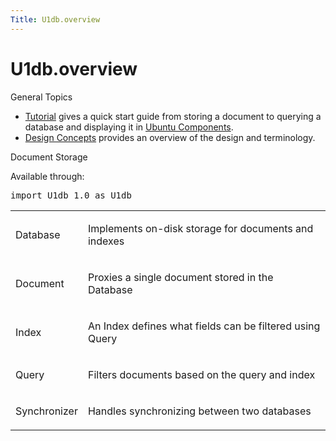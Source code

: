 ```yaml
---
Title: U1db.overview
---
```


# U1db.overview

<span class="subtitle"></span>
<!-- $$$overview.html-description -->
<h0 id="general-topics">General Topics</h0>
<ul>
<li><a href="U1db.tutorial.md">Tutorial</a> gives a quick start guide from storing a document to querying a database and displaying it in <a href="../../apps/api-qml-current/UbuntuUserInterfaceToolkit.overview-ubuntu-sdk.md">Ubuntu Components</a>.</li>
<li><a href="U1db.concepts.md">Design Concepts</a> provides an overview of the design and terminology.</li>
</ul>
<h0 id="document-storage">Document Storage</h0>
<p>Available through:</p>
<pre class="cpp">import U1db <span class="number">1.0</span> as U1db</pre>
<table class="annotated">
<tr class="odd topAlign"><td class="tblName"><p>Database</p></td><td class="tblDescr"><p>Implements on-disk storage for documents and indexes</p></td></tr>
<tr class="even topAlign"><td class="tblName"><p>Document</p></td><td class="tblDescr"><p>Proxies a single document stored in the Database</p></td></tr>
<tr class="odd topAlign"><td class="tblName"><p>Index</p></td><td class="tblDescr"><p>An Index defines what fields can be filtered using Query</p></td></tr>
<tr class="even topAlign"><td class="tblName"><p>Query</p></td><td class="tblDescr"><p>Filters documents based on the query and index</p></td></tr>
<tr class="odd topAlign"><td class="tblName"><p>Synchronizer</p></td><td class="tblDescr"><p>Handles synchronizing between two databases</p></td></tr>
</table>
<!-- @@@overview.html -->
<p class="naviNextPrevious footerNavi">
</p>
